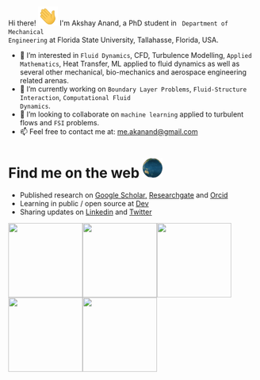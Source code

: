 Hi there! <a target="_blank" rel="noopener noreferrer" href="https://github.com/anand-me/anand-me.github.io/blob/master/Favicon/hello.gif"><img src="https://github.com/anand-me/anand-me.github.io/blob/master/Favicon/hello.gif" width="40px" style="max-width:100%;"></a> I'm Akshay Anand, a PhD student in <code> Department of Mechanical Engineering</code> at Florida State University, Tallahasse, Florida, USA. </h3>
- 👀 I’m interested in <code>Fluid Dynamics</code>, CFD, Turbulence Modelling, <code>Applied Mathematics</code>, Heat Transfer, ML applied to fluid dynamics as well as several other mechanical, bio-mechanics and aerospace engineering related arenas.
- 🌱 I’m currently working on <code>Boundary Layer Problems</code>, <code>Fluid-Structure Interaction</code>, <code>Computational Fluid Dynamics</code>.
-  💞️ I’m looking to collaborate on <code>machine learning</code> applied to turbulent flows and <code>FSI</code> problems. 
- 📫 Feel free to contact me at: me.akanand@gmail.com 

# Find me on the web <a target="_blank" rel="noopener noreferrer" href="https://github.com/anand-me/anand-me.github.io/blob/master/Favicon/globe.gif"><img src="https://github.com/anand-me/anand-me.github.io/blob/master/Favicon/globe.gif" width="40px" style="max-width:100%;"></a>
-  Published research on [Google Scholar,](https://scholar.google.com/citations?user=5pY2xYQAAAAJ&hl=en&authuser=2) [Researchgate](https://www.researchgate.net/profile/Akshay-Anand-5) and [Orcid](https://orcid.org/0000-0002-5951-1724) 
- Learning in public / open source at [Dev](https://dev.to/anandme) 
- Sharing updates on [Linkedin](https://www.linkedin.com/in/akshay-anand-596472148/) and [Twitter](https://twitter.com/akshay23sept)



<td width="25%">
             <div class="two"><img align="left" width=150px height=150px padding: 750px; src='https://akshayanand.info/Conferences/Research/DBVf.gif'></div>
             <div class="two"><img align="left" width=150px height=150px padding: 750px; src='https://akshayanand.info/Conferences/Research/at.gif'></div> 
             <div class="two"><img align="left" width=150px height=150px padding: 750px; src='https://akshayanand.info/Conferences/Research/transition_to_turbulence.gif'></div> 
             <div class="two"><img align="left" width=150px height=150px padding: 750px; src='https://github.com/anand-me/anand-me.github.io/blob/master/Conferences/Research/Turbulent_Couette_Poiseuille_Flow.gif'></div> 
             <div class="two"><img align="left" width=150px height=150px padding: 750px; src='https://akshayanand.info/Conferences/Research/PSH.gif'></div>
 
 <!---- END SAMPLE PROJECT BLOCK           
                      
<!---
anand-me/anand-me is a ✨ special ✨ repository because its `README.md` (this file) appears on your GitHub profile.
You can click the  link to take a look at your changes.
 # 
-  Published research on [Google Scholar,](//shola.google.com/citatins?user=5pY2xYQAAAJ&hl&aut) 

-------->  


